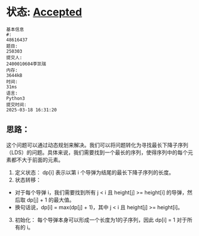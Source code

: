 # 状态: [Accepted](http://xzmdsa.openjudge.cn/2025hw3/solution/48616437/)
```
基本信息
#:
48616437
题目:
250303
提交人:
2400010604李凯瑞
内存:
3644kB
时间:
31ms
语言:
Python3
提交时间:
2025-03-18 16:31:20
```

## 思路：
这个问题可以通过动态规划来解决。我们可以将问题转化为寻找最长下降子序列（LDS）的问题。具体来说，我们需要找到一个最长的序列，使得序列中的每个元素都不大于前面的元素。

1. 定义状态：
dp[i] 表示以第 i 个导弹为结尾的最长下降子序列的长度。
2. 状态转移：
- 对于每个导弹 i，我们需要找到所有 j < i 且 height[j] >= height[i] 的导弹，然后取 dp[j] + 1 的最大值。
- 换句话说，dp[i] = max(dp[j] + 1)，其中 j < i 且 height[j] >= height[i]。
3. 初始化：
每个导弹本身可以形成一个长度为1的子序列，因此 dp[i] = 1 对于所有的 i。